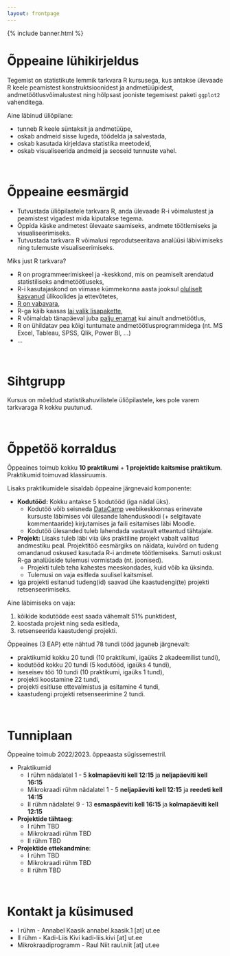 ```yaml
---
layout: frontpage
---
```


<div class="head_example">
 {% include banner.html %}
</div>


# Õppeaine lühikirjeldus

Tegemist on statistikute lemmik tarkvara R kursusega, kus antakse ülevaade R keele peamistest konstruktsioonidest ja andmetüüpidest, andmetöötlusvõimalustest ning hõlpsast jooniste tegemisest paketi `ggplot2` vahenditega.

Aine läbinud üliõpilane:

* tunneb R keele süntaksit ja andmetüüpe,
* oskab andmeid sisse lugeda, töödelda ja salvestada,
* oskab kasutada kirjeldava statistika meetodeid,
* oskab visualiseerida andmeid ja seoseid tunnuste vahel.

<br/>

# Õppeaine eesmärgid

* Tutvustada üliõpilastele tarkvara R, anda ülevaade R-i võimalustest ja peamistest vigadest mida kiputakse tegema.
* Õppida käske andmetest ülevaate saamiseks, andmete töötlemiseks ja visualiseerimiseks.
* Tutvustada tarkvara R võimalusi reprodutseeritava analüüsi läbiviimiseks ning tulemuste visualiseerimiseks.


Miks just R tarkvara?

* R on programmeerimiskeel ja -keskkond, mis on peamiselt arendatud statistiliseks andmetöötluseks,
* R-i kasutajaskond on viimase kümmekonna aasta jooksul [oluliselt kasvanud](https://www.techrepublic.com/article/r-programming-language-continues-to-grow-in-popularity/) ülikoolides ja ettevõtetes,
* [R on vabavara](https://cran.r-project.org/),
* R-ga käib kaasas [lai valik lisapakette](https://cran.r-project.org/web/packages/available_packages_by_name.html),
* R võimaldab tänapäeval juba [palju enamat](https://www.google.com/search?q=r+possibilities) kui ainult andmetöötlus,
* R on ühildatav pea kõigi tuntumate andmetöötlusprogrammidega (nt. MS Excel, Tableau, SPSS, Qlik, Power BI, ...)
* ...

<br/>

# Sihtgrupp

Kursus on mõeldud statistikahuvilistele üliõpilastele, kes pole varem tarkvaraga R kokku puutunud. 

<br/>

# Õppetöö korraldus

Õppeaines toimub kokku **10 praktikumi** + **1 projektide kaitsmise praktikum**. Praktikumid toimuvad klassiruumis.

Lisaks praktikumidele sisaldab õppeaine järgnevaid komponente:

* **Kodutööd:** Kokku antakse 5 kodutööd (iga nädal üks). 
  * Kodutöö võib seisneda [DataCamp](https://www.datacamp.com)  veebikeskkonnas erinevate kursuste läbimises või ülesande lahenduskoodi (+ selgitavate kommentaaride) kirjutamises ja faili esitamises läbi Moodle. 
  * Kodutöö ülesanded tuleb lahendada vastavalt etteantud tähtajale.
* **Projekt:** Lisaks tuleb läbi viia üks praktiline projekt vabalt valitud andmestiku peal. Projektitöö eesmärgiks on näidata, kuivõrd on tudeng omandanud oskused kasutada R-i andmete töötlemiseks. Samuti oskust R-ga analüüside tulemusi vormistada (nt. joonised).
  * Projekti tuleb teha kahestes meeskondades, kuid võib ka üksinda. 
  * Tulemusi on vaja esitleda suulisel kaitsmisel. 
  <!--* Projektid riputatakse pärast esitamist avalikult [projektid](https://Rkursus.github.io/2021/projekt_juhend) lehele.-->
* Iga projekti esitanud tudeng(id) saavad ühe kaastudengi(te) projekti retsenseerimiseks.

Aine läbimiseks on vaja:

1. kõikide kodutööde eest saada vähemalt 51% punktidest, 
2. koostada projekt ning seda esitleda, 
3. retsenseerida kaastudengi projekti.

Õppeaines (3 EAP) ette nähtud 78 tundi tööd jaguneb järgnevalt:

* praktikumid kokku 20 tundi (10 praktikumi, igaüks 2 akadeemilist tundi),
* kodutööd kokku 20 tundi (5 kodutööd, igaüks 4 tundi),
* iseseisev töö 10 tundi (10 praktikumi, igaüks 1 tund),
* projekti koostamine 22 tundi,
* projekti esitluse ettevalmistus ja esitamine 4 tundi,
* kaastudengi projekti retsenseerimine 2 tundi.

<br/>

# Tunniplaan

Õppeaine toimub 2022/2023. õppeaasta sügissemestril. 

* Praktikumid  
	* I rühm nädalatel 1 - 5 **kolmapäeviti kell 12:15** ja **neljapäeviti kell 16:15** 
	* Mikrokraadi rühm nädalatel 1 - 5 **neljapäeviti kell 12:15** ja **reedeti kell 14:15** 
	* II rühm nädalatel 9 - 13 **esmaspäeviti kell 16:15** ja **kolmapäeviti kell 12:15** 
* **Projektide tähtaeg**:
	* I rühm TBD
	* Mikrokraadi rühm TBD
	* II rühm TBD
* **Projektide ettekandmine**:
	* I rühm  TBD
	* Mikrokraadi rühm TBD
	* II rühm TBD

<br/>

# Kontakt ja küsimused

* I rühm - Annabel Kaasik annabel.kaasik.1 [at] ut.ee
* II rühm - Kadi-Liis Kivi kadi-liis.kivi [at] ut.ee
* Mikrokraadiprogramm - Raul Niit raul.niit [at] ut.ee
